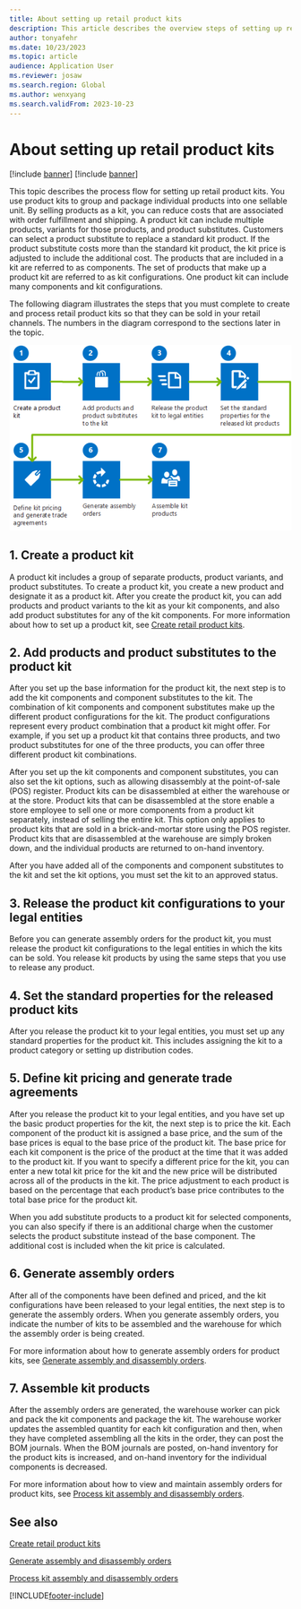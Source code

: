 ```yaml
---
title: About setting up retail product kits
description: This article describes the overview steps of setting up retail product kits.
author: tonyafehr
ms.date: 10/23/2023
ms.topic: article
audience: Application User
ms.reviewer: josaw
ms.search.region: Global
ms.author: wenxyang
ms.search.validFrom: 2023-10-23
---
```


# About setting up retail product kits

[!include [banner](includes/banner.md)]
[!include [banner](includes/preview-banner.md)]

This topic describes the process flow for setting up retail product kits. You use product kits to group and package individual products into one sellable unit. By selling products as a kit, you can reduce costs that are associated with order fulfillment and shipping. A product kit can include multiple products, variants for those products, and product substitutes. Customers can select a product substitute to replace a standard kit product. If the product substitute costs more than the standard kit product, the kit price is adjusted to include the additional cost. The products that are included in a kit are referred to as components. The set of products that make up a product kit are referred to as kit configurations. One product kit can include many components and kit configurations.

The following diagram illustrates the steps that you must complete to create and process retail product kits so that they can be sold in your retail channels. The numbers in the diagram correspond to the sections later in the topic.

![Process flow to set up and maintain product kits](./media/Dn497848.RetailProductKitsProcessFlow(AX.60).gif "Process flow to set up and maintain product kits")

## 1\. Create a product kit

A product kit includes a group of separate products, product variants, and product substitutes. To create a product kit, you create a new product and designate it as a product kit. After you create the product kit, you can add products and product variants to the kit as your kit components, and also add product substitutes for any of the kit components. For more information about how to set up a product kit, see [Create retail product kits](./create-retail-product-kits.md).

## 2\. Add products and product substitutes to the product kit

After you set up the base information for the product kit, the next step is to add the kit components and component substitutes to the kit. The combination of kit components and component substitutes make up the different product configurations for the kit. The product configurations represent every product combination that a product kit might offer. For example, if you set up a product kit that contains three products, and two product substitutes for one of the three products, you can offer three different product kit combinations.

After you set up the kit components and component substitutes, you can also set the kit options, such as allowing disassembly at the point-of-sale (POS) register. Product kits can be disassembled at either the warehouse or at the store. Product kits that can be disassembled at the store enable a store employee to sell one or more components from a product kit separately, instead of selling the entire kit. This option only applies to product kits that are sold in a brick-and-mortar store using the POS register. Product kits that are disassembled at the warehouse are simply broken down, and the individual products are returned to on-hand inventory.

After you have added all of the components and component substitutes to the kit and set the kit options, you must set the kit to an approved status.

## 3\. Release the product kit configurations to your legal entities

Before you can generate assembly orders for the product kit, you must release the product kit configurations to the legal entities in which the kits can be sold. You release kit products by using the same steps that you use to release any product.

## 4\. Set the standard properties for the released product kits

After you release the product kit to your legal entities, you must set up any standard properties for the product kit. This includes assigning the kit to a product category or setting up distribution codes.

## 5\. Define kit pricing and generate trade agreements

After you release the product kit to your legal entities, and you have set up the basic product properties for the kit, the next step is to price the kit. Each component of the product kit is assigned a base price, and the sum of the base prices is equal to the base price of the product kit. The base price for each kit component is the price of the product at the time that it was added to the product kit. If you want to specify a different price for the kit, you can enter a new total kit price for the kit and the new price will be distributed across all of the products in the kit. The price adjustment to each product is based on the percentage that each product’s base price contributes to the total base price for the product kit.

When you add substitute products to a product kit for selected components, you can also specify if there is an additional charge when the customer selects the product substitute instead of the base component. The additional cost is included when the kit price is calculated.

## 6\. Generate assembly orders

After all of the components have been defined and priced, and the kit configurations have been released to your legal entities, the next step is to generate the assembly orders. When you generate assembly orders, you indicate the number of kits to be assembled and the warehouse for which the assembly order is being created.

For more information about how to generate assembly orders for product kits, see [Generate assembly and disassembly orders](./generate-assembly-and-disassembly-orders.md).

## 7\. Assemble kit products

After the assembly orders are generated, the warehouse worker can pick and pack the kit components and package the kit. The warehouse worker updates the assembled quantity for each kit configuration and then, when they have completed assembling all the kits in the order, they can post the BOM journals. When the BOM journals are posted, on-hand inventory for the product kits is increased, and on-hand inventory for the individual components is decreased.

For more information about how to view and maintain assembly orders for product kits, see [Process kit assembly and disassembly orders](./process-kit-assembly-and-disassembly-orders.md).

## See also

[Create retail product kits](./create-retail-product-kits.md)

[Generate assembly and disassembly orders](./generate-assembly-and-disassembly-orders.md)

[Process kit assembly and disassembly orders](./process-kit-assembly-and-disassembly-orders.md)

[!INCLUDE[footer-include](../includes/footer-banner.md)]
